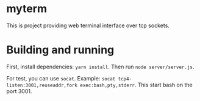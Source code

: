 myterm
========
This is project providing web terminal interface over tcp sockets.

# Building and running
First, install dependencies: `yarn install`. Then run `node server/server.js`.

For test, you can use `socat`. Example: `socat tcp4-listen:3001,reuseaddr,fork exec:bash,pty,stderr`. This start bash on the port 3001.
